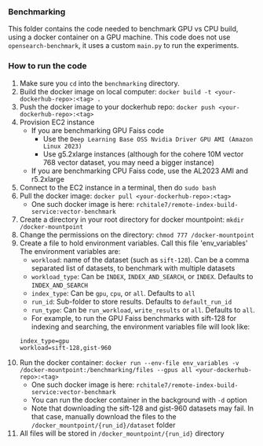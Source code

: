 ### Benchmarking

This folder contains the code needed to benchmark GPU vs CPU build, using a docker container
on a GPU machine. This code does not use `opensearch-benchmark`, it uses a custom `main.py`
to run the experiments. 

### How to run the code

1. Make sure you `cd` into the `benchmarking` directory. 
2. Build the docker image on local computer: `docker build -t <your-dockerhub-repo>:<tag> . `
3. Push the docker image to your dockerhub repo: `docker push <your-dockerhub-repo>:<tag>`
4. Provision EC2 instance
    - If you are benchmarking GPU Faiss code
        - Use the `Deep Learning Base OSS Nvidia Driver GPU AMI (Amazon Linux 2023)`
        - Use g5.2xlarge instances (although for the cohere 10M vector 768 vector dataset, you may need a bigger instance)
    - If you are benchmarking CPU Faiss code, use the AL2023 AMI and r5.2xlarge
5. Connect to the EC2 instance in a terminal, then do `sudo bash`
6. Pull the docker image: `docker pull <your-dockerhub-repo>:<tag>`
   - One such docker image is here: `rchitale7/remote-index-build-service:vector-benchmark`
7. Create a directory in your root directory for docker mountpoint: `mkdir /docker-mountpoint`
8. Change the permissions on the directory: `chmod 777 /docker-mountpoint`
9. Create a file to hold environment variables. Call this file 'env_variables' 
The environment variables are:
   - `workload`: name of the dataset (such as `sift-128`). Can be a comma separated list of datasets, 
   to benchmark with multiple datasets
   - `workload_type`: Can be `INDEX`, `INDEX_AND_SEARCH`, or `INDEX`. Defaults to `INDEX_AND_SEARCH`
   - `index_type`: Can be `gpu`, `cpu`, or `all`. Defaults to `all`
   - `run_id`: Sub-folder to store results. Defaults to `default_run_id`
   - `run_type`: Can be `run_workload`, `write_results` or `all`. Defaults to `all`. 
   - For example, to run the GPU Faiss benchmarks with sift-128 for indexing and searching, 
   the environment variables file will look like:
   ```
   index_type=gpu
   workload=sift-128,gist-960
   ```
10. Run the docker container: `docker run --env-file env_variables -v /docker-mountpoint:/benchmarking/files --gpus all <your-dockerhub-repo>:<tag>`
    - One such docker image is here: `rchitale7/remote-index-build-service:vector-benchmark`
    - You can run the docker container in the background with `-d` option
    - Note that downloading the sift-128 and gist-960 datasets may fail. In that case, manually download 
    the files to the `/docker_mountpoint/{run_id}/dataset` folder
11. All files will be stored in `/docker_mountpoint/{run_id}` directory